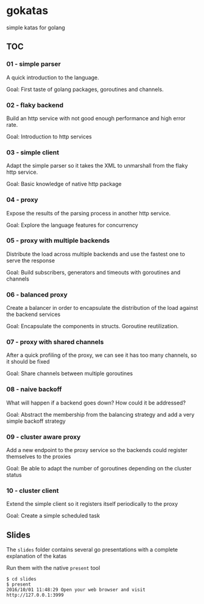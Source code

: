 gokatas
====

simple katas for golang

## TOC

### 01 - simple parser

A quick introduction to the language.

Goal: First taste of golang packages, goroutines and channels.

### 02 - flaky backend

Build an http service with not good enough performance and high error rate.

Goal: Introduction to http services

### 03 - simple client

Adapt the simple parser so it takes the XML to unmarshall from the flaky http service.

Goal: Basic knowledge of native http package

### 04 - proxy

Expose the results of the parsing process in another http service.

Goal: Explore the language features for concurrency

### 05 - proxy with multiple backends

Distribute the load across multiple backends and use the fastest one to serve the response

Goal: Build subscribers, generators and timeouts with goroutines and channels

### 06 - balanced proxy

Create a balancer in order to encapsulate the distribution of the load against the backend services

Goal: Encapsulate the components in structs. Goroutine reutilization.

### 07 - proxy with shared channels

After a quick profiling of the proxy, we can see it has too many channels, so it should be fixed

Goal: Share channels between multiple goroutines

### 08 - naive backoff

What will happen if a backend goes down? How could it be addressed?

Goal: Abstract the membership from the balancing strategy and add a very simple backoff strategy

### 09 - cluster aware proxy

Add a new endpoint to the proxy service so the backends could register themselves to the proxies

Goal: Be able to adapt the number of goroutines depending on the cluster status

### 10 - cluster client

Extend the simple client so it registers itself periodically to the proxy

Goal: Create a simple scheduled task

## Slides

The `slides` folder contains several go presentations with a complete explanation of the katas

Run them with the native `present` tool

	$ cd slides
	$ present
	2016/10/01 11:48:29 Open your web browser and visit http://127.0.0.1:3999
